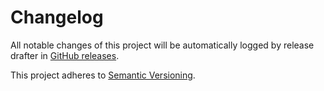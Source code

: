 # Changelog 

All notable changes of this project will be automatically logged by release drafter in 
[GitHub releases](https://github.com/jenkinsci/analysis-pom-plugin/releases). 

This project adheres to [Semantic Versioning](https://semver.org/spec/v2.0.0.html).
